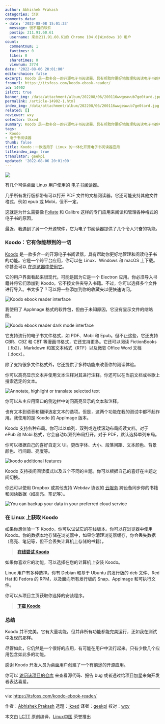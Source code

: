 ```yaml
---
author: Abhishek Prakash
categories: 分享
comments_data:
- date: '2022-08-08 15:01:33'
  message: 很不错的软件
  postip: 211.91.60.61
  username: 来自211.91.60.61的 Chrome 104.0|Windows 10 用户
count:
  commentnum: 1
  favtimes: 0
  likes: 0
  sharetimes: 0
  viewnum: 3774
date: '2022-08-06 20:01:00'
editorchoice: false
excerpt: Koodo 是一款多合一的开源电子书阅读器，具有帮助你更好地管理和阅读电子书的功能。
fromurl: https://itsfoss.com/koodo-ebook-reader/
id: 14902
islctt: true
banner_img: /data/attachment/album/202208/06/200116wwgeawub7ge0tard.jpg
permalink: /article-14902-1.html
index_img: /data/attachment/album/202208/06/200116wwgeawub7ge0tard.jpg.thumb.jpg
related: []
reviewer: wxy
selector: lkxed
summary: Koodo 是一款多合一的开源电子书阅读器，具有帮助你更好地管理和阅读电子书的功能。
tags:
- Koodo
- 电子书阅读器
thumb: false
title: Koodo：一款适用于 Linux 的一体化开源电子书阅读器应用
titleindex_img: true
translator: geekpi
updated: '2022-08-06 20:01:00'
---
```


![](/data/attachment/album/202208/06/200116wwgeawub7ge0tard.jpg)


有几个可供桌面 Linux 用户使用的 [电子书阅读器](https://itsfoss.com/best-ebook-readers-linux/)。


几乎所有发行版都带有可以打开 PDF 文件的文档阅读器。它还可能支持其他文件格式，例如 epub 或 Mobi，但不一定。


这就是为什么需要像 [Foliate](https://itsfoss.com/foliate-ebook-viewer/) 和 Calibre 这样的专门应用来阅读和管理各种格式的电子书的原因。


最近，我遇到了另一个开源软件，它为电子书阅读器提供了几个令人兴奋的功能。


### Koodo：它有你能想到的一切


[Koodo](https://koodo.960960.xyz/en) 是一款多合一的开源电子书阅读器，具有帮助你更好地管理和阅读电子书的功能。它是一个跨平台应用，你可以在 Linux、Windows 和 macOS 上下载。你甚至可以 [在浏览器中使用它](https://reader.960960.xyz/#/manager/empty)。


它的用户界面看起来很现代，可能是因为它是一个 Electron 应用。你必须导入书籍并将它们添加到 Koodo。它不按文件夹导入书籍。不过，你可以选择多个文件进行导入。书太多了？可以将一些添加到你的收藏夹以便快速访问。


![Koodo ebook reader interface](/data/attachment/album/202208/06/200248bmigmiq6c96x6wlp.jpg)


我使用了 AppImage 格式的软件包，但由于未知原因，它没有显示文件的缩略图。


![Koodo ebook reader dark mode interface](/data/attachment/album/202208/06/200118i4kg1xhhh3ll8pvl.png)


它支持流行的电子书文件格式，如 PDF、Mobi 和 Epub。但不止这些，它还支持 CBR、CBZ 和 CBT 等漫画书格式，它还支持更多。它还可以阅读 FictionBooks（.fb2）、Markdown 和富文本格式（RTF）以及微软 Office Word 文档（.docx）。


除了支持很多文件格式外，它还提供了多种功能来改善你的阅读体验。


你可以高亮显示文本并使用文本注释对其进行注释。你还可以在当前文档或谷歌上搜索选定的文本。


![Annotate, highlight or translate selected text](/data/attachment/album/202208/06/200304ana62pv1mcsak6g7.jpg)


你可以从主应用窗口的侧边栏中访问高亮显示的文本和注释。


也有文本到语音和翻译选定文本的选项。但是，这两个功能在我的测试中都不起作用。我使用的是 Koodo 的 AppImage 版本。


Koodo 支持各种布局。你可以以单列、双列或连续滚动布局阅读文档。对于 ePub 和 Mobi 格式，它会自动以双列布局打开。对于 PDF，默认选择单列布局。


你可以根据自己的喜好自定义 UI。更改字体、大小、段落间距、文本颜色、背景颜色、行间距、亮度等。


![koodo additional features](/data/attachment/album/202208/06/200327qp4pai5sjp6pwfth.jpg)


Koodo 支持夜间阅读模式以及五个不同的主题。你可以根据自己的喜好在主题之间切换。


你还可以使用 Dropbox 或其他支持 Webdav 协议的 [云服务](https://itsfoss.com/cloud-services-linux/) 跨设备同步你的书籍和阅读数据（如高亮、笔记等）。


![You can backup your data in your preferred cloud service](/data/attachment/album/202208/06/200119l89m864mv7xgxsbs.png)


### 在 Linux 上获取 Koodo


如果你想体验一下 Koodo，你可以试试它的在线版本。你可以在浏览器中使用 Koodo。你的数据本地存储在浏览器中，如果你清理浏览器缓存，你会丢失数据（高亮、笔记等，但不会丢失计算机上存储的书籍）。



> 
> **[在线尝试 Koodo](https://reader.960960.xyz/)**
> 
> 
> 


如果你喜欢它的功能，可以选择在您的计算机上安装 Koodo。


Linux 用户有多种选择。你有 Debian 和基于 Ubuntu 的发行版的 deb 文件、Red Hat 和 Fedora 的 RPM，以及面向所有发行版的 Snap、AppImage 和可执行文件。


你可以从项目主页获取你选择的安装程序。



> 
> **[下载 Koodo](https://koodo.960960.xyz/en)**
> 
> 
> 


### 总结


Koodo 并不完美。它有大量功能，但并非所有功能都能完美运行，正如我在测试中发现的那样。


尽管如此，它仍然是一个很好的应用，有可能在用户中流行起来。只有少数几个应用包含如此多的功能。


感谢 Koodo 开发人员为桌面用户创建了一个有前途的开源应用。


你可以 [访问该项目的仓库](https://github.com/troyeguo/koodo-reader) 来查看源代码、报告 bug 或者通过给项目加星来向开发者表达喜爱。




---


via: <https://itsfoss.com/koodo-ebook-reader/>


作者：[Abhishek Prakash](https://itsfoss.com/) 选题：[lkxed](https://github.com/lkxed) 译者：[geekpi](https://github.com/geekpi) 校对：[wxy](https://github.com/wxy)


本文由 [LCTT](https://github.com/LCTT/TranslateProject) 原创编译，[Linux中国](https://linux.cn/) 荣誉推出